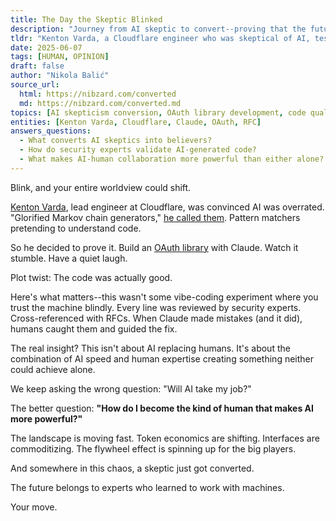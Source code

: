 ```yaml
---
title: The Day the Skeptic Blinked
description: "Journey from AI skeptic to convert--proving that the future belongs to experts who learned to work with machines."
tldr: "Kenton Varda, a Cloudflare engineer who was skeptical of AI, tested Claude by building an OAuth library. The code was surprisingly good, leading him to realize the power isn't in AI replacing humans, but in the combination of AI speed and human expertise."
date: 2025-06-07
tags: [HUMAN, OPINION]
draft: false
author: "Nikola Balić"
source_url:
  html: https://nibzard.com/converted
  md: https://nibzard.com/converted.md
topics: [AI skepticism conversion, OAuth library development, code quality, security review, expert-AI collaboration]
entities: [Kenton Varda, Cloudflare, Claude, OAuth, RFC]
answers_questions:
  - What converts AI skeptics into believers?
  - How do security experts validate AI-generated code?
  - What makes AI-human collaboration more powerful than either alone?
---
```


Blink, and your entire worldview could shift.

[Kenton Varda](https://x.com/KentonVarda), lead engineer at Cloudflare, was convinced AI was overrated. "Glorified Markov chain generators," [he called them](https://github.com/cloudflare/workers-oauth-provider/?tab=readme-ov-file#written-using-claude). Pattern matchers pretending to understand code.

So he decided to prove it. Build an [OAuth library](https://github.com/cloudflare/workers-oauth-provider/?tab=readme-ov-file#written-using-claude) with Claude. Watch it stumble. Have a quiet laugh.

Plot twist: The code was actually good.

Here's what matters--this wasn't some vibe-coding experiment where you trust the machine blindly. Every line was reviewed by security experts. Cross-referenced with RFCs. When Claude made mistakes (and it did), humans caught them and guided the fix.

The real insight? This isn't about AI replacing humans. It's about the combination of AI speed and human expertise creating something neither could achieve alone.

We keep asking the wrong question: "Will AI take my job?"

The better question: **"How do I become the kind of human that makes AI more powerful?"**

The landscape is moving fast. Token economics are shifting. Interfaces are commoditizing. The flywheel effect is spinning up for the big players.

And somewhere in this chaos, a skeptic just got converted.

The future belongs to experts who learned to work with machines.

Your move.